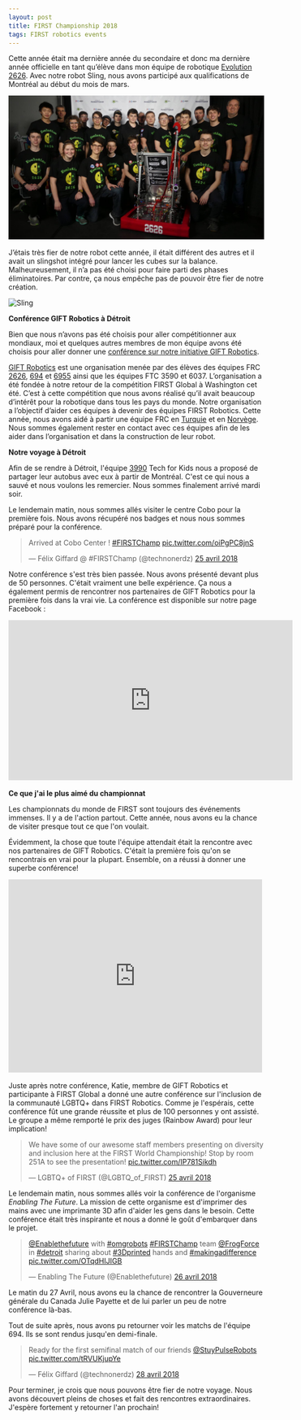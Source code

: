 ```yaml
---
layout: post
title: FIRST Championship 2018
tags: FIRST robotics events
---
```

Cette année était ma dernière année du secondaire et donc ma dernière année officielle en tant qu’élève dans mon équipe de robotique [Evolution 2626](https://evolution2626.org). Avec notre robot Sling, nous avons participé aux qualifications de Montréal au début du mois de mars.

![Équipe de robotique 2018](/images/equipe-2018.jpg)

J’étais très fier de notre robot cette année, il était différent des autres et il avait un slingshot intégré pour lancer les cubes sur la balance. Malheureusement, il n’a pas été choisi pour faire parti des phases éliminatoires. Par contre, ça nous empêche pas de pouvoir être fier de notre création.

![Sling](https://i.imgur.com/DtP9qazh.jpg)


**Conférence GIFT Robotics à Détroit**

Bien que nous n’avons pas été choisis pour aller compétitionner aux mondiaux, moi et quelques autres membres de mon équipe avons été choisis pour aller donner une [conférence sur notre initiative GIFT Robotics](https://www.firstchampionship.org/gift-robotics-global-initiative).

[GIFT Robotics](https://giftrobotics.org) est une organisation menée par des élèves des équipes FRC [2626](https://evolution2626.org), [694](https://stuypulse.com/) et [6955](http://loschilis.cl/) ainsi que les équipes FTC 3590 et 6037. L’organisation a été fondée à notre retour de la compétition FIRST Global à Washington cet été. C’est à cette compétition que nous avons réalisé qu’il avait beaucoup d’intérêt pour la robotique dans tous les pays du monde. Notre organisation a l’objectif d’aider ces équipes à devenir des équipes FIRST Robotics. Cette année, nous avons aidé à partir une équipe FRC en [Turquie](http://www.roctopus7134.com/) et en [Norvège](http://www.hellrobotics.no/). Nous sommes également rester en contact avec ces équipes afin de les aider dans l’organisation et dans la construction de leur robot.

**Notre voyage à Détroit**

Afin de se rendre à Détroit, l'équipe [3990](https://www.team3990.com/) Tech for Kids nous a proposé de partager leur autobus avec eux à partir de Montréal. C'est ce qui nous a sauvé et nous voulons les remercier. Nous sommes finalement arrivé mardi soir.


Le lendemain matin, nous sommes allés visiter le centre Cobo pour la première fois. Nous avons récupéré nos badges et nous nous sommes préparé pour la conférence.


<blockquote class="twitter-tweet" data-lang="fr"><p lang="en" dir="ltr">Arrived at Cobo Center ! <a href="https://twitter.com/hashtag/FIRSTChamp?src=hash&amp;ref_src=twsrc%5Etfw">#FIRSTChamp</a> <a href="https://t.co/oiPgPC8jnS">pic.twitter.com/oiPgPC8jnS</a></p>&mdash; Félix Giffard @ #FIRSTChamp (@technonerdz) <a href="https://twitter.com/technonerdz/status/989134072327933952?ref_src=twsrc%5Etfw">25 avril 2018</a></blockquote>
<script async src="https://platform.twitter.com/widgets.js" charset="utf-8"></script>


Notre conférence s'est très bien passée. Nous avons présenté devant plus de 50 personnes. C'était vraiment une belle expérience. Ça nous a également permis de rencontrer nos partenaires de GIFT Robotics pour la première fois dans la vrai vie. La conférence est disponible sur notre page Facebook : 


<iframe src="https://www.facebook.com/plugins/video.php?href=https%3A%2F%2Fwww.facebook.com%2FGIFTRobotics%2Fvideos%2F605696456430846%2F&show_text=0&width=560" width="560" height="315" style="border:none;overflow:hidden" scrolling="no" frameborder="0" allowTransparency="true" allowFullScreen="true"></iframe>


**Ce que j'ai le plus aimé du championnat**


Les championnats du monde de FIRST sont toujours des événements immenses. Il y a de l'action partout. Cette année, nous avons eu la chance de visiter presque tout ce que l'on voulait.


Évidemment, la chose que toute l'équipe attendait était la rencontre avec nos partenaires de GIFT Robotics. C'était la première fois qu'on se rencontrais en vrai pour la plupart. Ensemble, on a réussi à donner une superbe conférence!


<iframe src="https://www.facebook.com/plugins/post.php?href=https%3A%2F%2Fwww.facebook.com%2FEvolution2626%2Fphotos%2Fa.755687864463561.1073741827.339787526053599%2F1934459193253083%2F%3Ftype%3D3&width=500" width="500" height="380" style="border:none;overflow:hidden" scrolling="no" frameborder="0" allowTransparency="true" allow="encrypted-media"></iframe>


Juste après notre conférence, Katie, membre de GIFT Robotics et participante à FIRST Global a donné une autre conférence sur l'inclusion de la communauté LGBTQ+ dans FIRST Robotics. Comme je l'espérais, cette conférence fût une grande réussite et plus de 100 personnes y ont assisté. Le groupe a même remporté le prix des juges (Rainbow Award) pour leur implication!


<blockquote class="twitter-tweet" data-lang="fr"><p lang="en" dir="ltr">We have some of our awesome staff members presenting on diversity and inclusion here at the FIRST World Championship! Stop by room 251A to see the presentation! <a href="https://t.co/IP781Sikdh">pic.twitter.com/IP781Sikdh</a></p>&mdash; LGBTQ​+ of FIRST (@LGBTQ_of_FIRST) <a href="https://twitter.com/LGBTQ_of_FIRST/status/989278694899363841?ref_src=twsrc%5Etfw">25 avril 2018</a></blockquote>
<script async src="https://platform.twitter.com/widgets.js" charset="utf-8"></script>


Le lendemain matin, nous sommes allés voir la conférence de l'organisme *Enabling The Future*. La mission de cette organisme est d'imprimer des mains avec une imprimante 3D afin d'aider les gens dans le besoin. Cette conférence était très inspirante et nous a donné le goût d'embarquer dans le projet.


<blockquote class="twitter-tweet" data-lang="fr"><p lang="en" dir="ltr"><a href="https://twitter.com/Enablethefuture?ref_src=twsrc%5Etfw">@Enablethefuture</a> with <a href="https://twitter.com/hashtag/omgrobots?src=hash&amp;ref_src=twsrc%5Etfw">#omgrobots</a> <a href="https://twitter.com/hashtag/FIRSTChamp?src=hash&amp;ref_src=twsrc%5Etfw">#FIRSTChamp</a> team <a href="https://twitter.com/FrogForce?ref_src=twsrc%5Etfw">@FrogForce</a> in <a href="https://twitter.com/hashtag/detroit?src=hash&amp;ref_src=twsrc%5Etfw">#detroit</a> sharing about <a href="https://twitter.com/hashtag/3Dprinted?src=hash&amp;ref_src=twsrc%5Etfw">#3Dprinted</a> hands and <a href="https://twitter.com/hashtag/makingadifference?src=hash&amp;ref_src=twsrc%5Etfw">#makingadifference</a> <a href="https://t.co/OTqdHIJIGB">pic.twitter.com/OTqdHIJIGB</a></p>&mdash; Enabling The Future (@Enablethefuture) <a href="https://twitter.com/Enablethefuture/status/989620903985205248?ref_src=twsrc%5Etfw">26 avril 2018</a></blockquote>
<script async src="https://platform.twitter.com/widgets.js" charset="utf-8"></script>


Le matin du 27 Avril, nous avons eu la chance de rencontrer la Gouverneure générale du Canada Julie Payette et de lui parler un peu de notre conférence là-bas.


Tout de suite après, nous avons pu retourner voir les matchs de l'équipe 694. Ils se sont rendus jusqu'en demi-finale.


<blockquote class="twitter-tweet" data-lang="fr"><p lang="en" dir="ltr">Ready for the first semifinal match of our friends <a href="https://twitter.com/StuyPulseRobots?ref_src=twsrc%5Etfw">@StuyPulseRobots</a> <a href="https://t.co/tRVUKjupYe">pic.twitter.com/tRVUKjupYe</a></p>&mdash; Félix Giffard (@technonerdz) <a href="https://twitter.com/technonerdz/status/990247687885910016?ref_src=twsrc%5Etfw">28 avril 2018</a></blockquote>
<script async src="https://platform.twitter.com/widgets.js" charset="utf-8"></script>


Pour terminer, je crois que nous pouvons être fier de notre voyage. Nous avons découvert pleins de choses et fait des rencontres extraordinaires. J'espère fortement y retourner l'an prochain!
